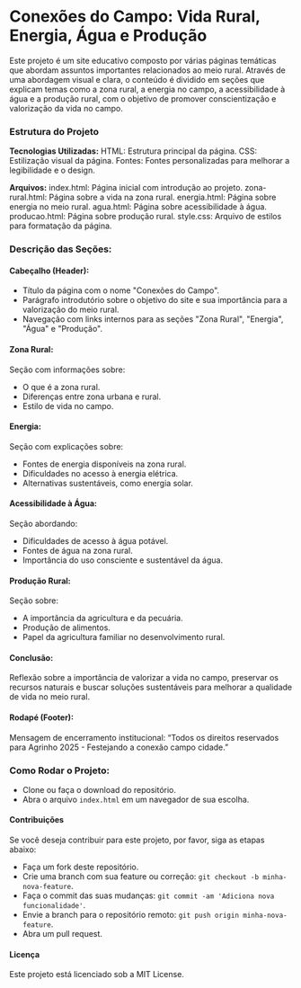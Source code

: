 # Conexões do Campo: Vida Rural, Energia, Água e Produção

Este projeto é um site educativo composto por várias páginas temáticas que abordam assuntos importantes relacionados ao meio rural. Através de uma abordagem visual e clara, o conteúdo é dividido em seções que explicam temas como a zona rural, a energia no campo, a acessibilidade à água e a produção rural, com o objetivo de promover conscientização e valorização da vida no campo.

### Estrutura do Projeto

**Tecnologias Utilizadas:**
HTML: Estrutura principal da página.
CSS: Estilização visual da página.
Fontes: Fontes personalizadas para melhorar a legibilidade e o design.

**Arquivos:**
index.html: Página inicial com introdução ao projeto.
zona-rural.html: Página sobre a vida na zona rural.
energia.html: Página sobre energia no meio rural.
agua.html: Página sobre acessibilidade à água.
producao.html: Página sobre produção rural.
style.css: Arquivo de estilos para formatação da página.

### Descrição das Seções:

#### Cabeçalho (Header):

* Título da página com o nome "Conexões do Campo".
* Parágrafo introdutório sobre o objetivo do site e sua importância para a valorização do meio rural.
* Navegação com links internos para as seções "Zona Rural", "Energia", "Água" e "Produção".

#### Zona Rural:

Seção com informações sobre:

* O que é a zona rural.
* Diferenças entre zona urbana e rural.
* Estilo de vida no campo.

#### Energia:

Seção com explicações sobre:

* Fontes de energia disponíveis na zona rural.
* Dificuldades no acesso à energia elétrica.
* Alternativas sustentáveis, como energia solar.

#### Acessibilidade à Água:

Seção abordando:

* Dificuldades de acesso à água potável.
* Fontes de água na zona rural.
* Importância do uso consciente e sustentável da água.

#### Produção Rural:

Seção sobre:

* A importância da agricultura e da pecuária.
* Produção de alimentos.
* Papel da agricultura familiar no desenvolvimento rural.

#### Conclusão:

Reflexão sobre a importância de valorizar a vida no campo, preservar os recursos naturais e buscar soluções sustentáveis para melhorar a qualidade de vida no meio rural.

#### Rodapé (Footer):

Mensagem de encerramento institucional:
“Todos os direitos reservados para Agrinho 2025 - Festejando a conexão campo cidade.”

### Como Rodar o Projeto:

* Clone ou faça o download do repositório.
* Abra o arquivo `index.html` em um navegador de sua escolha.

#### Contribuições

Se você deseja contribuir para este projeto, por favor, siga as etapas abaixo:

* Faça um fork deste repositório.
* Crie uma branch com sua feature ou correção: `git checkout -b minha-nova-feature`.
* Faça o commit das suas mudanças: `git commit -am 'Adiciona nova funcionalidade'`.
* Envie a branch para o repositório remoto: `git push origin minha-nova-feature`.
* Abra um pull request.

#### Licença

Este projeto está licenciado sob a MIT License.


